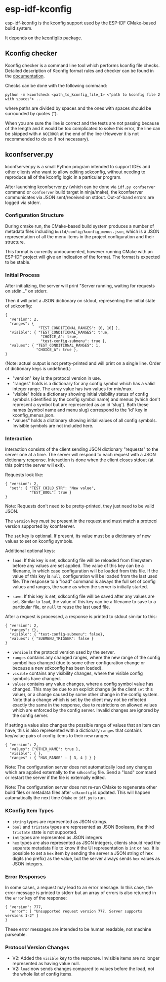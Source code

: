 # esp-idf-kconfig

esp-idf-kconfig is the kconfig support used by the ESP-IDF CMake-based build system.

It depends on the [kconfiglib](https://github.com/ulfalizer/Kconfiglib) package.

## Kconfig checker

Kconfig checker is a command line tool which performs kconfig file checks. Detailed description of Kconfig format rules and checker can be found in the [documentation](https://docs.espressif.com/projects/esp-idf/en/latest/esp32/api-reference/kconfig.html?highlight=check_kconfigs#format-checker).

Checks can be done with the following command:
```
python -m kconfcheck <path_to_kconfig_file_1> <"path to kconfig file 2 with spaces"> ...
```
where paths are divided by spaces and the ones with spaces should be surrounded by quotes (").

When you are sure the line is correct and the tests are not passing because of the length and it would be too complicated to solve this error, the line can be skipped with `# NOERROR` at the end of the line (However it is not recommended to do so if not necessary).

## kconfserver.py

kconfserver.py is a small Python program intended to support IDEs and other clients who want to allow editing sdkconfig, without needing to reproduce all of the kconfig logic in a particular program.

After launching kconfserver.py (which can be done via `idf.py confserver` command or `confserver` build target in ninja/make), the kconfserver communicates via JSON sent/received on stdout. Out-of-band errors are logged via stderr.

### Configuration Structure

During cmake run, the CMake-based build system produces a number of metadata files including `build/config/kconfig_menus.json`, which is a JSON representation of all the menu items in the project configuration and their structure.

This format is currently undocumented, however running CMake with an ESP-IDF project will give an indication of the format. The format is expected to be stable.

### Initial Process

After initializing, the server will print "Server running, waiting for requests on stdin..." on stderr.

Then it will print a JSON dictionary on stdout, representing the initial state of sdkconfig:

```
{
  "version": 2,
  "ranges": {
               "TEST_CONDITIONAL_RANGES": [0, 10] },
  "visible": { "TEST_CONDITIONAL_RANGES": true,
                "CHOICE_A": true,
                "test-config-submenu": true },
  "values": { "TEST_CONDITIONAL_RANGES": 1,
              "CHOICE_A": true },
}
```

(Note: actual output is not pretty-printed and will print on a single line. Order of dictionary keys is undefined.)

* "version" key is the protocol version in use.
* "ranges" holds is a dictionary for any config symbol which has a valid integer range. The array value has two values for min/max.
* "visible" holds a dictionary showing initial visibility status of config symbols (identified by the config symbol name) and menus (which don't represent a symbol but are represented as an id 'slug'). Both these names (symbol name and menu slug) correspond to the 'id' key in kconfig_menus.json.
* "values" holds a dictionary showing initial values of all config symbols. Invisible symbols are not included here.

### Interaction

Interaction consists of the client sending JSON dictionary "requests" to the server one at a time. The server will respond to each request with a JSON dictionary response. Interaction is done when the client closes stdout (at this point the server will exit).

Requests look like:

```
{ "version": 2,
  "set": { "TEST_CHILD_STR": "New value",
           "TEST_BOOL": true }
}
```

Note: Requests don't need to be pretty-printed, they just need to be valid JSON.

The `version` key *must* be present in the request and must match a protocol version supported by kconfserver.

The `set` key is optional. If present, its value must be a dictionary of new values to set on kconfig symbols.

Additional optional keys:

* `load`: If this key is set, sdkconfig file will be reloaded from filesystem before any values are set applied. The value of this key can be a filename, in which case configuration will be loaded from this file. If the value of this key is `null`, configuration will be loaded from the last used file. The response to a "load" command is always the full set of config values and ranges, the same as when the server is initially started.

* `save`: If this key is set, sdkconfig file will be saved after any values are set. Similar to `load`, the value of this key can be a filename to save to a particular file, or `null` to reuse the last used file.

After a request is processed, a response is printed to stdout similar to this:

```
{ "version": 2,
  "ranges": {},
  "visible": { "test-config-submenu": false},
  "values": { "SUBMENU_TRIGGER": false }
}
```

* `version` is the protocol version used by the server.
* `ranges` contains any changed ranges, where the new range of the config symbol has changed (due to some other configuration change or because a new sdkconfig has been loaded).
* `visible` contains any visibility changes, where the visible config symbols have changed.
* `values` contains any value changes, where a config symbol value has changed. This may be due to an explicit change (ie the client `set` this value), or a change caused by some other change in the config system. Note that a change which is set by the client may not be reflected exactly the same in the response, due to restrictions on allowed values which are enforced by the config server. Invalid changes are ignored by the config server.

If setting a value also changes the possible range of values that an item can have, this is also represented with a dictionary `ranges` that contains key/value pairs of config items to their new ranges:

```
{ "version": 2,
  "values": {"OTHER_NAME": true },
  "visible": { },
  "ranges" : { "HAS_RANGE" : [ 3, 4 ] } }
```

Note: The configuration server does not automatically load any changes which are applied externally to the `sdkconfig` file. Send a "load" command or restart the server if the file is externally edited.

Note: The configuration server does not re-run CMake to regenerate other build files or metadata files after `sdkconfig` is updated. This will happen automatically the next time ``CMake`` or ``idf.py`` is run.

### KConfig Item Types

* `string` types are represented as JSON strings.
* `bool` and `tristate` types are represented as JSON Booleans, the third `tristate` state is not supported.
* `int` types are represented as JSON integers
* `hex` types are also represented as JSON integers, clients should read the separate metadata file to know if the UI representation is `int` or `hex`. It is possible to set a `hex` item by sending the server a JSON string of hex digits (no prefix) as the value, but the server always sends `hex` values as JSON integers.

### Error Responses

In some cases, a request may lead to an error message. In this case, the error message is printed to stderr but an array of errors is also returned in the `error` key of the response:

```
{ "version": 777,
  "error": [ "Unsupported request version 777. Server supports versions 1-2" ]
}
```

These error messages are intended to be human readable, not machine parseable.

### Protocol Version Changes

* V2: Added the `visible` key to the response. Invisible items are no longer represented as having value null.
* V2: `load` now sends changes compared to values before the load, not the whole list of config items.
